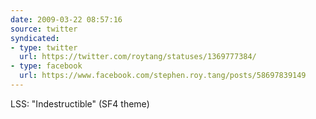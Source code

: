 ```yaml
---
date: 2009-03-22 08:57:16
source: twitter
syndicated:
- type: twitter
  url: https://twitter.com/roytang/statuses/1369777384/
- type: facebook
  url: https://www.facebook.com/stephen.roy.tang/posts/58697839149
---
```


LSS: "Indestructible" (SF4 theme)